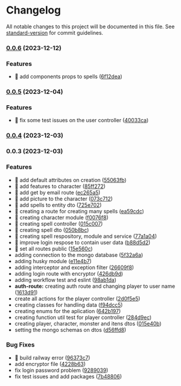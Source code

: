 # Changelog

All notable changes to this project will be documented in this file. See [standard-version](https://github.com/conventional-changelog/standard-version) for commit guidelines.

### [0.0.6](https://github.com/jordaoqualho/dungeon-of-aurora-api/compare/v0.0.5...v0.0.6) (2023-12-12)


### Features

* 🎸 add components props to spells ([6f12dea](https://github.com/jordaoqualho/dungeon-of-aurora-api/commit/6f12dea102a34debfa40d9aed06be30950b147ca))

### [0.0.5](https://github.com/jordaoqualho/dungeon-of-aurora-api/compare/v0.0.4...v0.0.5) (2023-12-04)


### Features

* 🎸 fix some test issues on the user controller ([40033ca](https://github.com/jordaoqualho/dungeon-of-aurora-api/commit/40033ca4f09717363fbe94f87678256c6c306279))

### [0.0.4](https://github.com/jordaoqualho/dungeon-of-aurora-api/compare/v0.0.3...v0.0.4) (2023-12-03)

### 0.0.3 (2023-12-03)


### Features

* 🎸 add default attributes on creation ([55063fb](https://github.com/jordaoqualho/dungeon-of-aurora-api/commit/55063fbdff7b747e7fac4df57e7c160f33264439))
* 🎸 add features to character ([85ff272](https://github.com/jordaoqualho/dungeon-of-aurora-api/commit/85ff2720c2748f05951d3e78ea7f851afa4c4104))
* 🎸 add get by email route ([ec265a5](https://github.com/jordaoqualho/dungeon-of-aurora-api/commit/ec265a54cdb0c2ce89913761552994200737dbb3))
* 🎸 add picture to the character ([073c712](https://github.com/jordaoqualho/dungeon-of-aurora-api/commit/073c71250bc55d5cb7378367d01dc7a4b3d418fb))
* 🎸 add spells to entity dto ([725e702](https://github.com/jordaoqualho/dungeon-of-aurora-api/commit/725e7021a1167195ad049f4a8b4ecafa20768a9e))
* 🎸 creating a route for creating many spells ([ea59cdc](https://github.com/jordaoqualho/dungeon-of-aurora-api/commit/ea59cdcdb05287de565b54eedbc23b3117f994ef))
* 🎸 creating character module ([f0076f8](https://github.com/jordaoqualho/dungeon-of-aurora-api/commit/f0076f8d32956a0295a87d7d577ae41b5d835458))
* 🎸 creating spell controller ([015c007](https://github.com/jordaoqualho/dungeon-of-aurora-api/commit/015c0076dd31cf7caab861a28beb5bc9965c589c))
* 🎸 creating spell dto ([050b8bc](https://github.com/jordaoqualho/dungeon-of-aurora-api/commit/050b8bca4cc5aaede74ff1e287db3d1d4b44d2c7))
* 🎸 creating spell respository, module and service ([77a1a04](https://github.com/jordaoqualho/dungeon-of-aurora-api/commit/77a1a045b129c0e3aa01f72129c03103a6b5cf8d))
* 🎸 improve login respose to contain user data ([b88d5d2](https://github.com/jordaoqualho/dungeon-of-aurora-api/commit/b88d5d26eacf59fc2c0e0a7b2eebcd88330353d2))
* 🎸 set all routes public ([15e560c](https://github.com/jordaoqualho/dungeon-of-aurora-api/commit/15e560c873001fe16ac3839b9e8e23e3c1e7b859))
* adding connection to the mongo database ([5f32a6a](https://github.com/jordaoqualho/dungeon-of-aurora-api/commit/5f32a6aec1806cec3eccdc65d8233729f0609ed9))
* adding husky module ([e11e4b7](https://github.com/jordaoqualho/dungeon-of-aurora-api/commit/e11e4b7e5f9b630b682a6ec45134df2f8b7f6908))
* adding interceptor and exception filter ([26609f8](https://github.com/jordaoqualho/dungeon-of-aurora-api/commit/26609f883a85b521796d9ac583dd37b7a8fdc683))
* adding login route with encryptor ([426db9d](https://github.com/jordaoqualho/dungeon-of-aurora-api/commit/426db9d499a65df34e126ac0705c3353d3be9671))
* adding workflow test and eslint ([98ab1da](https://github.com/jordaoqualho/dungeon-of-aurora-api/commit/98ab1da9aa7412e9a1e0d6c7da0d5e254e5b5bec))
* **auth-route:** creating auth route and changing player to user name ([1613d91](https://github.com/jordaoqualho/dungeon-of-aurora-api/commit/1613d91ab405fc648584322369bed6ccaa5a7b4a))
* create all actions for the player controller ([2d0f5e5](https://github.com/jordaoqualho/dungeon-of-aurora-api/commit/2d0f5e5188a471f15405227c1a6758287baf4afc))
* creating classes for handling data ([f94dcc5](https://github.com/jordaoqualho/dungeon-of-aurora-api/commit/f94dcc542847eb0ce25320e0702772e8467e0e12))
* creating enums for the aplication ([642b197](https://github.com/jordaoqualho/dungeon-of-aurora-api/commit/642b1971c3f51c98b2f624a323b264e5ee987032))
* creating function util test for player controller ([284d9ec](https://github.com/jordaoqualho/dungeon-of-aurora-api/commit/284d9eccc382fd2ac5b049be7e6a47fb45717f46))
* creating player, character, monster and itens dtos ([015e40b](https://github.com/jordaoqualho/dungeon-of-aurora-api/commit/015e40bccab858bb969a4077f02e41c1a1109e3a))
* setting the mongo schemas on dtos ([d56ffd8](https://github.com/jordaoqualho/dungeon-of-aurora-api/commit/d56ffd8f8384286814ad674be4dcd54ad4a67b18))


### Bug Fixes

* 🐛 build railway error ([96373c7](https://github.com/jordaoqualho/dungeon-of-aurora-api/commit/96373c7a14038480db5cee666ddf0ff0c59852ad))
* add encryptor file ([4228b63](https://github.com/jordaoqualho/dungeon-of-aurora-api/commit/4228b63ff8f6fad2dec10682d2127a37dd7ccefb))
* fix login password problem ([9289039](https://github.com/jordaoqualho/dungeon-of-aurora-api/commit/92890391f0f54d85bcb001b3dc2f89f9d5e84099))
* fix test issues and add packages ([7b48806](https://github.com/jordaoqualho/dungeon-of-aurora-api/commit/7b48806ada4910912c16da76705adaa59c3f4936))
